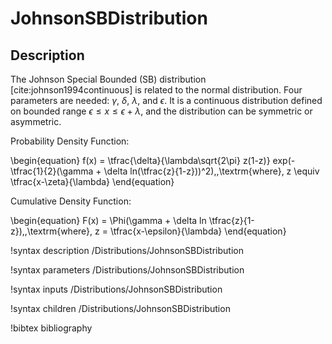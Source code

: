 # JohnsonSBDistribution

## Description

The Johnson Special Bounded (SB) distribution [cite:johnson1994continuous]
is related to the normal distribution. Four parameters
are needed: $\gamma$, $\delta$, $\lambda$, and $\epsilon$. It is a continuous distribution defined on
bounded range $\epsilon \leq x \leq \epsilon + \lambda$, and the distribution can be symmetric or
asymmetric.

Probability Density Function:

\begin{equation}
f(x) = \tfrac{\delta}{\lambda\sqrt{2\pi} z(1-z)} exp(-\tfrac{1}{2}(\gamma + \delta ln(\tfrac{z}{1-z}))^2),\,\textrm{where}\, z \equiv \tfrac{x-\zeta}{\lambda}
\end{equation}

Cumulative Density Function:

\begin{equation}
F(x) = \Phi(\gamma + \delta ln \tfrac{z}{1-z}),\,\textrm{where}\, z = \tfrac{x-\epsilon}{\lambda}
\end{equation}

!syntax description /Distributions/JohnsonSBDistribution

!syntax parameters /Distributions/JohnsonSBDistribution

!syntax inputs /Distributions/JohnsonSBDistribution

!syntax children /Distributions/JohnsonSBDistribution

!bibtex bibliography
